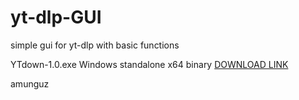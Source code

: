 # yt-dlp-GUI
simple gui for yt-dlp with basic functions

YTdown-1.0.exe Windows standalone x64 binary [DOWNLOAD LINK](https://drive.google.com/file/d/1IfBPkheBtwpLZizP72R59lg_QGWkd7dG/view?usp=sharing)

amunguz
